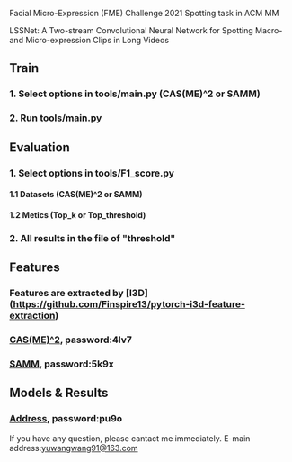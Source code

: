 Facial Micro-Expression (FME) Challenge 2021 Spotting task in ACM MM

LSSNet: A Two-stream Convolutional Neural Network for Spotting Macro- and Micro-expression Clips in Long Videos

## Train
### 1. Select options in tools/main.py (CAS(ME)^2 or SAMM)
### 2. Run tools/main.py

## Evaluation
### 1. Select options in tools/F1_score.py 
#### 1.1  Datasets (CAS(ME)^2 or SAMM)
#### 1.2  Metics (Top_k or Top_threshold)
### 2. All results in the file of "threshold"

## Features
### Features are extracted by [I3D] (https://github.com/Finspire13/pytorch-i3d-feature-extraction)
### [CAS(ME)^2](https://pan.baidu.com/s/1eF_EBdvQoBMIbAjn9yrk4w), password:4lv7 
### [SAMM](https://pan.baidu.com/s/17BU4NLmjCn9fjYX12ctsDA), password:5k9x 

## Models & Results
### [Address](https://pan.baidu.com/s/1s7Slm_2ig1Lbc1nzlhlelA), password:pu9o

If you have any question, please cantact me immediately.
E-main address:yuwangwang91@163.com

